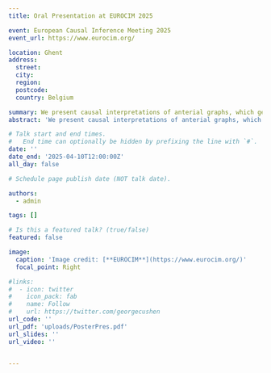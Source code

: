 ```yaml
---
title: Oral Presentation at EUROCIM 2025

event: European Causal Inference Meeting 2025
event_url: https://www.eurocim.org/

location: Ghent
address:
  street: 
  city: 
  region: 
  postcode: 
  country: Belgium

summary: We present causal interpretations of anterial graphs, which generalises causal interpretations of well known graph classes such as DAGs, chain graphs and ancestral graphs.
abstract: 'We present causal interpretations of anterial graphs, which generalises causal interpretations of well known graph classes such as DAGs, chain graphs and ancestral graphs. Poster related to the talk attached.'

# Talk start and end times.
#   End time can optionally be hidden by prefixing the line with `#`.
date: ''
date_end: '2025-04-10T12:00:00Z'
all_day: false

# Schedule page publish date (NOT talk date).

authors:
  - admin

tags: []

# Is this a featured talk? (true/false)
featured: false

image:
  caption: 'Image credit: [**EUROCIM**](https://www.eurocim.org/)'
  focal_point: Right

#links:
#  - icon: twitter
#    icon_pack: fab
#    name: Follow
#    url: https://twitter.com/georgecushen
url_code: ''
url_pdf: 'uploads/PosterPres.pdf'
url_slides: ''
url_video: ''


---
```

